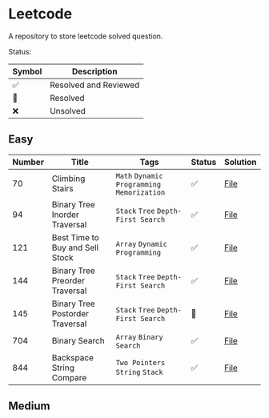 # Leetcode

A repository to store leetcode solved question.

Status: 

| Symbol            | Description |
|-------------------| ----------- |
| :white_check_mark: | Resolved and Reviewed |
| :construction:    | Resolved |
| :x:               | Unsolved | 

## Easy

| Number | Title |  Tags                    | Status             | Solution |
|--------| ----- |--------------------------|--------------------|---------------------| 
| 70 | Climbing Stairs | `Math` `Dynamic Programming` `Memorization` | :white_check_mark: | [File](https://github.com/johnazedo/leetcode/blob/main/src/easy/climbing_stairs.go)
| 94     | Binary Tree Inorder Traversal   | `Stack` `Tree` `Depth-First Search` | :white_check_mark: | [File](https://github.com/johnazedo/leetcode/blob/main/src/easy/binary_tree_inorder_traversal.go) |
| 121    | Best Time to Buy and Sell Stock |  `Array` `Dynamic Programming` | :white_check_mark: | [File](https://github.com/johnazedo/leetcode/blob/main/src/easy/best_time_to_buy_and_sell_stock.go) |
| 144 | Binary Tree Preorder Traversal | `Stack` `Tree` `Depth-First Search` | :white_check_mark: | [File](https://github.com/johnazedo/leetcode/blob/main/src/easy/binary_tree_preorder_traversal.go) |
| 145 | Binary Tree Postorder Traversal | `Stack` `Tree` `Depth-First Search` | :construction:     | [File](https://github.com/johnazedo/leetcode/blob/main/src/easy/binary_tree_postorder_traversal.go) |
| 704    | Binary Search |  `Array` `Binary Search` | :white_check_mark: | [File](https://github.com/johnazedo/leetcode/blob/main/src/easy/binary_search.go) |
| 844    | Backspace String Compare |  `Two Pointers` `String` `Stack`   | :white_check_mark: |  [File](https://github.com/johnazedo/leetcode/blob/main/src/easy/backspace_string_compare.go) |

## Medium